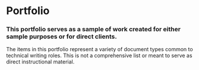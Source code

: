 # Portfolio
### This portfolio serves as a sample of work created for either sample purposes or for direct clients.
<p> The items in this portfolio represent a variety of document types common to technical writing roles. This is not a comprehensive list or meant to serve as direct instructional material.</p>
